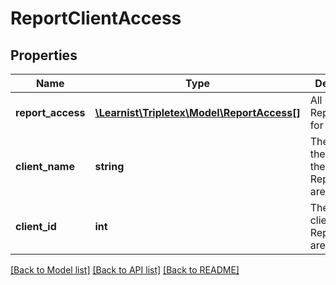 # ReportClientAccess

## Properties
Name | Type | Description | Notes
------------ | ------------- | ------------- | -------------
**report_access** | [**\Learnist\Tripletex\Model\ReportAccess[]**](ReportAccess.md) | All ReportAccess for this client | [optional] 
**client_name** | **string** | The name of the client these ReportAccess are for | [optional] 
**client_id** | **int** | The id of the client these ReportAccess are for | [optional] 

[[Back to Model list]](../../README.md#documentation-for-models) [[Back to API list]](../../README.md#documentation-for-api-endpoints) [[Back to README]](../../README.md)

